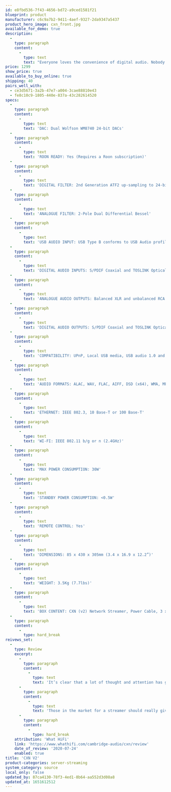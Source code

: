 ```yaml
---
id: e8fbd536-7f43-4656-bd72-a9ced1581f21
blueprint: product
manufacturer: c6c9a7b2-9411-4aef-9327-2da9347a5437
product_hero_image: cxn_front.jpg
available_for_demo: true
description:
  -
    type: paragraph
    content:
      -
        type: text
        text: "Everyone loves the convenience of digital audio. Nobody enjoys the compromises digital audio playback sometimes involves. That’s why the CXN (V2) is designed to provide the effortless accessibility of digital audio, but with the uncompromised sonic excellence of Cambridge Audio’s 50-plus years of hi-fi experience. Ease of use meets quality of performance.\_\_"
price: 1299
show_price: true
available_to_buy_online: true
shipping: 40
pairs_well_with:
  - ce3d5671-3a2b-47e7-a004-3cae88810e43
  - fe8c10c9-1805-440e-837a-43c282614520
specs:
  -
    type: paragraph
    content:
      -
        type: text
        text: 'DAC: Dual Wolfson WM8740 24-bit DACs'
  -
    type: paragraph
    content:
      -
        type: text
        text: 'ROON READY: Yes (Requires a Roon subscription)'
  -
    type: paragraph
    content:
      -
        type: text
        text: 'DIGITAL FILTER: 2nd Generation ATF2 up-sampling to 24-bit/384khz'
  -
    type: paragraph
    content:
      -
        type: text
        text: 'ANALOGUE FILTER: 2-Pole Dual Differential Bessel'
  -
    type: paragraph
    content:
      -
        type: text
        text: 'USB AUDIO INPUT: USB Type B conforms to USB Audio profile 1.0 or 2.0 (user selectable)'
  -
    type: paragraph
    content:
      -
        type: text
        text: 'DIGITAL AUDIO INPUTS: S/PDIF Coaxial and TOSLINK Optical)'
  -
    type: paragraph
    content:
      -
        type: text
        text: 'ANALOGUE AUDIO OUTPUTS: Balanced XLR and unbalanced RCA analogue'
  -
    type: paragraph
    content:
      -
        type: text
        text: 'DIGITAL AUDIO OUTPUTS: S/PDIF Coaxial and TOSLINK Optical'
  -
    type: paragraph
    content:
      -
        type: text
        text: 'COMPATIBILITY: UPnP, Local USB media, USB audio 1.0 and 2.0, S/PDIF Toslink and Coaxial, Airplay 2, Chromecast built-in , Internet radio, Spotify Connect, TIDAL, Qobuz, Bluetooth aptX via BT100 Bluetooth receiver (not supplied)'
  -
    type: paragraph
    content:
      -
        type: text
        text: 'AUDIO FORMATS: ALAC, WAV, FLAC, AIFF, DSD (x64), WMA, MP3, AAC, HE AAC, AAC+, OGG Vorbis'
  -
    type: paragraph
    content:
      -
        type: text
        text: 'ETHERNET: IEEE 802.3, 10 Base-T or 100 Base-T'
  -
    type: paragraph
    content:
      -
        type: text
        text: 'WI-FI: IEEE 802.11 b/g or n (2.4GHz)'
  -
    type: paragraph
    content:
      -
        type: text
        text: 'MAX POWER CONSUMPTION: 30W'
  -
    type: paragraph
    content:
      -
        type: text
        text: 'STANDBY POWER CONSUMPTION: <0.5W'
  -
    type: paragraph
    content:
      -
        type: text
        text: 'REMOTE CONTROL: Yes'
  -
    type: paragraph
    content:
      -
        type: text
        text: 'DIMENSIONS: 85 x 430 x 305mm (3.4 x 16.9 x 12.2”)'
  -
    type: paragraph
    content:
      -
        type: text
        text: 'WEIGHT: 3.5Kg (7.7lbs)'
  -
    type: paragraph
    content:
      -
        type: text
        text: 'BOX CONTENT: CXN (v2) Network Streamer, Power Cable, 3 x AAA Batteries, Remote Control, Control Bus Cable, Wi-Fi Dongle'
  -
    type: paragraph
    content:
      -
        type: hard_break
reivews_set:
  -
    type: Review
    excerpt:
      -
        type: paragraph
        content:
          -
            type: text
            text: 'It’s clear that a lot of thought and attention has gone into the Cambridge CXN. The functionality, design and ease of use are the best we’ve seen at this price, and the engaging, punchy sound is sure to win people over.'
      -
        type: paragraph
        content:
          -
            type: text
            text: 'Those in the market for a streamer should really give this one a listen – and be prepared to put it at the top of their wishlist.'
      -
        type: paragraph
        content:
          -
            type: hard_break
    attribution: 'What HiFi'
    link: 'https://www.whathifi.com/cambridge-audio/cxn/review'
    date_of_review: '2020-07-24'
    enabled: true
title: 'CXN V2'
product-categories: server-streaming
system_category: source
local_only: false
updated_by: 87ca4130-78f3-4ed1-8b64-aa552d3d08a8
updated_at: 1651612512
---
```

